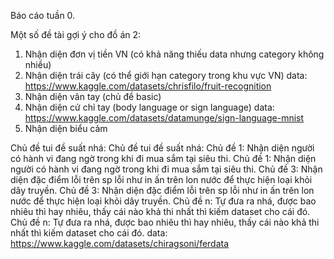 Báo cáo tuần 0.

Một số đề tài gợi ý cho đồ án 2:
1. Nhận diện đơn vị tiền VN (có khả năng thiếu data nhưng category không nhiều)
2. Nhận diện trái cây (có thể giới hạn category trong khu vực VN) 
    data: https://www.kaggle.com/datasets/chrisfilo/fruit-recognition
3. Nhận diện vân tay (chủ đề basic)
4. Nhận diện cử chỉ tay (body language or sign language)
    data: https://www.kaggle.com/datasets/datamunge/sign-language-mnist
5. Nhận diện biểu cảm

Chủ đề tui đề suất nhá:	Chủ đề tui đề suất nhá:
Chủ đề 1: Nhận diện người có hành vi đang ngờ trong khi đi mua sắm tại siêu thi.	Chủ đề 1: Nhận diện người có hành vi đang ngờ trong khi đi mua sắm tại siêu thi.
Chủ đề 3: Nhận diện đặc điểm lỗi trên sp lỗi như in ấn trên lon nước để thực hiện loại khỏi dây truyền.	Chủ đề 3: Nhận diện đặc điểm lỗi trên sp lỗi như in ấn trên lon nước để thực hiện loại khỏi dây truyền.
Chủ đề n: Tự đưa ra nhá, được bao nhiêu thì hay nhiêu, thấy cái nào khả thi nhất thì kiếm dataset cho cái đó.	Chủ đề n: Tự đưa ra nhá, được bao nhiêu thì hay nhiêu, thấy cái nào khả thi nhất thì kiếm dataset cho cái đó.
    data: https://www.kaggle.com/datasets/chiragsoni/ferdata